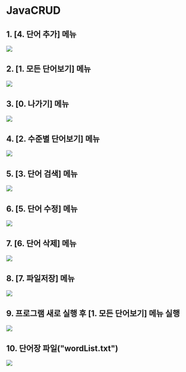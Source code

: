 # JavaCRUD

## 1. [4. 단어 추가] 메뉴
<img src = 'https://github.com/MASEOKJAE/JavaCRUD/blob/master/ScreenShots/WordCreate.png?raw=true'>

## 2. [1. 모든 단어보기] 메뉴
<img src = 'https://github.com/MASEOKJAE/JavaCRUD/blob/master/ScreenShots/ListAll.png?raw=true'>

## 3. [0. 나가기] 메뉴
<img src = 'https://github.com/MASEOKJAE/JavaCRUD/blob/master/ScreenShots/End.png?raw=true'>

## 4. [2. 수준별 단어보기] 메뉴
<img src = 'https://github.com/MASEOKJAE/JavaCRUD/blob/master/ScreenShots/WordLevel.png?raw=true'>

## 5. [3. 단어 검색] 메뉴
<img src = 'https://github.com/MASEOKJAE/JavaCRUD/blob/master/ScreenShots/WordFind.png?raw=true'>

## 6. [5. 단어 수정] 메뉴
<img src = 'https://github.com/MASEOKJAE/JavaCRUD/blob/master/ScreenShots/WordModify.png?raw=true'>

## 7. [6. 단어 삭제] 메뉴
<img src = 'https://github.com/MASEOKJAE/JavaCRUD/blob/master/ScreenShots/WordDelete.png?raw=true'>

## 8. [7. 파일저장] 메뉴
<img src = 'https://github.com/MASEOKJAE/JavaCRUD/blob/master/ScreenShots/FileSave.png?raw=true'>

## 9. 프로그램 새로 실행 후 [1. 모든 단어보기] 메뉴 실행
<img src = 'https://github.com/MASEOKJAE/JavaCRUD/blob/master/ScreenShots/RestartListAll.png?raw=true'>

## 10. 단어장 파일("wordList.txt")
<img src = 'https://github.com/MASEOKJAE/JavaCRUD/blob/master/ScreenShots/FileContents.png?raw=true'>
